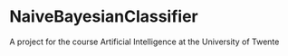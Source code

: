 # NaiveBayesianClassifier
A project for the course Artificial Intelligence at the University of Twente
